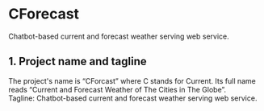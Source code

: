 # CForecast
Chatbot-based current and forecast weather serving web service.

 
## 1. Project name and tagline   
The project's name is “CForcast” where C stands for Current. Its full name reads “Current and Forecast Weather of The Cities in The Globe”.  
Tagline: Chatbot-based current and forecast weather serving web service.
